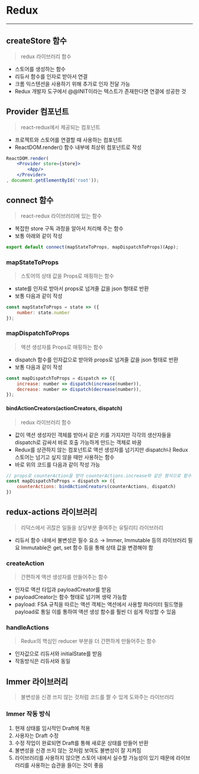 # Redux

---

## createStore 함수

> redux 라이브러리 함수

- 스토어를 생성하는 함수
- 리듀서 함수를 인자로 받아서 연결
- 크롬 익스텐션을 사용하기 위해 추가로 인자 전달 가능
- Redux 개발자 도구에서 @@INIT이라는 텍스트가 존재한다면 연결에 성공한 것

## Provider 컴포넌트

> react-redux에서 제공되는 컴포넌트

- 프로젝트와 스토어를 연결할 때 사용하는 컴포넌트
- ReactDOM.render() 함수 내부에 최상위 컴포넌트로 작성

```jsx
ReactDOM.render(
	<Provider store={store}>
    	<App/>
    </Provider>
, document.getElementById('root'));
```

## connect 함수

> react-redux 라이브러리에 있는 함수

- 복잡한 store 구독 과정을 알아서 처리해 주는 함수
- 보통 아래와 같이 작성

```js
export default connect(mapStateToProps, mapDispatchToProps)(App);
```

### mapStateToProps

> 스토어의 상태 값을 Props로 매핑하는 함수

- state를 인자로 받아서 props로 넘겨줄 값을 json 형태로 반환
- 보통 다음과 같이 작성

```js
const mapStateToProps = state => ({
    number: state.number
});
```

### mapDispatchToProps

> 액션 생성자를 Props로 매핑하는 함수

- dispatch 함수를 인자값으로 받아와 props로 넘겨줄 값을 json 형태로 반환
- 보통 다음과 같이 작성

```js
const mapDispatchToProps = dispatch => ({
    increase: number => dispatch(increase(number)),
    decrease: number => dispatch(decrease(number)),
});
```

#### bindActionCreators(actionCreators, dispatch)

> redux 라이브러리 함수

- 값이 액션 생성자인 객체를 받아서 같은 키를 가지지만 각각의 생산자들을
  dispatch로 감싸서 바로 호출 가능하게 만드는 객체로 바꿈
- Redux를 상관하지 않는 컴포넌트로 액션 생성자를 넘기지만
  dispatch나 Redux 스토어는 넘기고 싶지 않을 때만 사용하는 함수
- 바로 위의 코드를 다음과 같이 작성 가능

```js
// props로 counterAction을 받아 counterActions.increase와 같은 형식으로 함수 사용 가능
const mapDispatchToProps = dispatch => ({
	counterActions: bindActionCreators(counterActions, dispatch)
})
```

## redux-actions 라이브러리

> 리덕스에서 귀찮은 일들을 상당부분 줄여주는 유틸리티 라이브러리

- 리듀서 함수 내에서 불변성은 필수 요소
  → Immer, Immutable 등의 라이브러리 필요
  Immutable은 get, set 함수 등을 통해 상태 값을 변경해야 함

### createAction

> 간편하게 액션 생성자를 만들어주는 함수

- 인자로 액션 타입과 payloadCreator를 받음
- payloadCreator는 함수 형태로 넘기며 생략 가능함
- payload: FSA 규칙을 따르는 액션 객체는
  액션에서 사용할 파라미터 필드명을 payload로 통일
  이를 통하여 액션 생성 함수를 훨씬 더 쉽게 작성할 수 있음

### handleActions

> Redux의 핵심인 reducer 부분을 더 간편하게 만들어주는 함수

- 인자값으로 리듀서와 initialState를 받음
- 작동방식은 리듀서와 동일

## Immer 라이브러리

> 불변성을 신경 쓰지 않는 것처럼 코드를 짤 수 있게 도와주는 라이브러리

### Immer 작동 방식

1. 현재 상태를 임시적인 Draft에 적용
2. 사용자는 Draft 수정
3. 수정 작업이 완료되면 Draft를 통해 새로운 상태를 만들어 반환
4. 불변성을 신경 쓰지 않는 것처럼 보여도 불변성이 잘 지켜짐
5. 라이브러리를 사용하지 않으면 스토어 내에서 실수할 가능성이 있기 때문에
   라이브러리를 사용하는 습관을 들이는 것이 좋음

